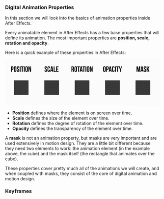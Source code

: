 ### Digital Animation Properties

In this section we will look into the basics of animation properties inside After Effects.

Every animatable element in After Effects has a few base properties that will define its animation. The most important properties are **position, scale, rotation and opacity**.

Here is a quick example of these properties in After Effects:

![](/assets/unit2/anim_properties.gif)

+ **Position** defines where the element is on screen over time.
+ **Scale** defines the size of the element over time.
+ **Rotation** defines the degree of rotation of the element over time.
+ **Opacity** defines the transparency of the element over time.

A **mask** is not an animation property, but masks are very important and are used extensively in motion design. They are a little bit different because they need two elements to work: the animation element (in the example above, the cube) and the mask itself (the rectangle that animates over the cube).

These properties cover pretty much all of the animations we will create, and when coupled with masks, they consist of the core of digital animation and motion design.

### Keyframes

